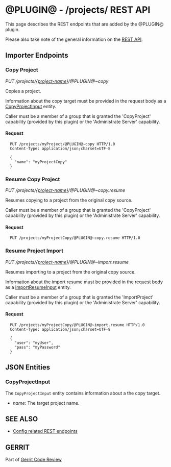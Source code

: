 @PLUGIN@ - /projects/ REST API
==============================

This page describes the REST endpoints that are added by the @PLUGIN@
plugin.

Please also take note of the general information on the
[REST API](../../../Documentation/rest-api.html).

<a id="importer-endpoints"> Importer Endpoints
----------------------------------------------

### <a id="copy-project"> Copy Project
_PUT /projects/[\{project-name\}](../../../Documentation/rest-api-projects.html#project-name)/@PLUGIN@~copy_

Copies a project.

Information about the copy target must be provided in the request body
as a [CopyProjectInput](#copy-project-input) entity.

Caller must be a member of a group that is granted the 'CopyProject'
capability (provided by this plugin) or the 'Administrate Server'
capability.

#### Request

```
  PUT /projects/myProject/@PLUGIN@~copy HTTP/1.0
  Content-Type: application/json;charset=UTF-8

  {
    "name": "myProjectCopy"
  }
```

### <a id="resume-copy-project"> Resume Copy Project
_PUT /projects/[\{project-name\}](../../../Documentation/rest-api-projects.html#project-name)/@PLUGIN@~copy.resume_

Resumes copying to a project from the original copy source.

Caller must be a member of a group that is granted the 'CopyProject'
capability (provided by this plugin) or the 'Administrate Server'
capability.

#### Request

```
  PUT /projects/myProjectCopy/@PLUGIN@~copy.resume HTTP/1.0
```

### <a id="resume-project-import"> Resume Project Import
_PUT /projects/[\{project-name\}](../../../Documentation/rest-api-projects.html#project-name)/@PLUGIN@~import.resume_

Resumes importing to a project from the original copy source.

Information about the import resume must be provided in the request
body as a [ImportResumeInput](rest-api-config.html#import-resume-input)
entity.

Caller must be a member of a group that is granted the 'ImportProject'
capability (provided by this plugin) or the 'Administrate Server'
capability.

#### Request

```
  PUT /projects/myProjectCopy/@PLUGIN@~import.resume HTTP/1.0
  Content-Type: application/json;charset=UTF-8

  {
    "user": "myUser",
    "pass": "myPassword"
  }
```


<a id="json-entities">JSON Entities
-----------------------------------

### <a id="copy-project-input"></a>CopyProjectInput

The `CopyProjectInput` entity contains information about a the copy
target.

* _name_: The target project name.


SEE ALSO
--------

* [Config related REST endpoints](../../../Documentation/rest-api-projects.html)

GERRIT
------
Part of [Gerrit Code Review](../../../Documentation/index.html)
